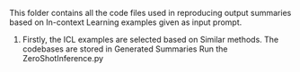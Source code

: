 This folder contains all the code files used in reproducing output summaries based on In-context Learning examples given as input prompt.
1. Firstly,  the ICL examples are selected based on Similar methods. The codebases are stored in Generated Summaries
Run the ZeroShotInference.py 
